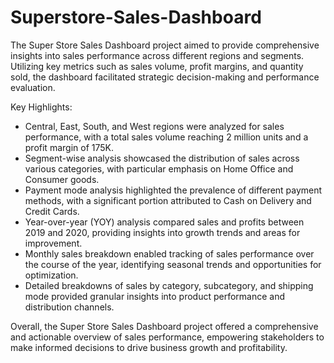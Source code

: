 # Superstore-Sales-Dashboard

The Super Store Sales Dashboard project aimed to provide comprehensive insights into sales performance across different regions and segments. Utilizing key metrics such as sales volume, profit margins, and quantity sold, the dashboard facilitated strategic decision-making and performance evaluation.

Key Highlights:

- Central, East, South, and West regions were analyzed for sales performance, with a total sales volume reaching 2 million units and a profit margin of 175K.
- Segment-wise analysis showcased the distribution of sales across various categories, with particular emphasis on Home Office and Consumer goods.
- Payment mode analysis highlighted the prevalence of different payment methods, with a significant portion attributed to Cash on Delivery and Credit Cards.
- Year-over-year (YOY) analysis compared sales and profits between 2019 and 2020, providing insights into growth trends and areas for improvement.
- Monthly sales breakdown enabled tracking of sales performance over the course of the year, identifying seasonal trends and opportunities for optimization.
- Detailed breakdowns of sales by category, subcategory, and shipping mode provided granular insights into product performance and distribution channels.

Overall, the Super Store Sales Dashboard project offered a comprehensive and actionable overview of sales performance, empowering stakeholders to make informed decisions to drive business growth and profitability.

